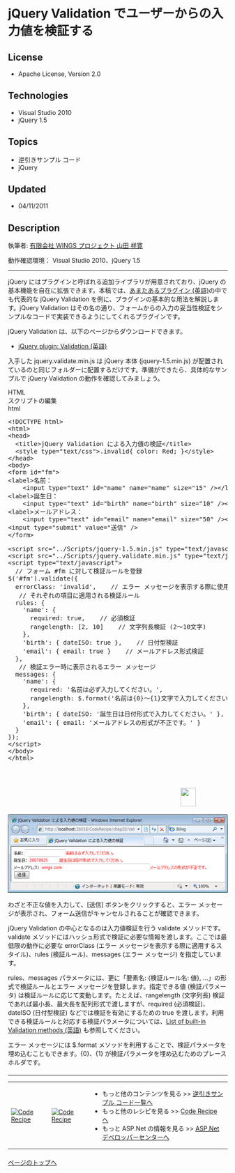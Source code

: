 # jQuery Validation でユーザーからの入力値を検証する
## License
- Apache License, Version 2.0
## Technologies
- Visual Studio 2010
- jQuery 1.5
## Topics
- 逆引きサンプル コード
- jQuery
## Updated
- 04/11/2011
## Description

<div class="endscriptcode">執筆者: <a href="http://msdn.microsoft.com/ja-jp/gg585574#yamada" target="_blank">
有限会社 WINGS プロジェクト 山田 祥寛</a></div>
<p>動作確認環境： Visual Studio 2010、jQuery 1.5</p>
<hr>
<p>jQuery にはプラグインと呼ばれる追加ライブラリが用意されており、jQuery の基本機能を自在に拡張できます。本稿では、<a href="http://plugins.jquery.com/" target="_blank">あまたあるプラグイン (英語)</a>の中でも代表的な jQuery Validation を例に、プラグインの基本的な用法を解説します。jQuery Validation はその名の通り、フォームからの入力の妥当性検&#35388;をシンプルなコードで実装できるようにしてくれるプラグインです。</p>
<p>jQuery Validation は、以下のページからダウンロードできます。</p>
<ul>
<li><a href="http://bassistance.de/jquery-plugins/jquery-plugin-validation/" target="_blank">jQuery plugin: Validation (英語)</a>
</li></ul>
<p>入手した jquery.validate.min.js は jQuery 本体 (jquery-1.5.min.js) が配置されているのと同じフォルダーに配置するだけです。準備ができたら、具体的なサンプルで jQuery Validation の動作を確認してみましょう。</p>
<div class="scriptcode">
<div class="pluginEditHolder" pluginCommand="mceScriptCode">
<div class="title"><span>HTML</span></div>
<div class="pluginEditHolderLink">スクリプトの編集</div>
<span class="hidden">html</span>

<div class="preview">
<pre class="js">&lt;!DOCTYPE&nbsp;html&gt;&nbsp;
&lt;html&gt;&nbsp;
&lt;head&gt;&nbsp;
&nbsp;&nbsp;&lt;title&gt;jQuery&nbsp;Validation&nbsp;による入力値の検&#35388;&lt;/title&gt;&nbsp;
&nbsp;&nbsp;&lt;style&nbsp;type=<span class="js__string">&quot;text/css&quot;</span>&gt;.invalid<span class="js__brace">{</span>&nbsp;color:&nbsp;Red;&nbsp;<span class="js__brace">}</span>&lt;/style&gt;&nbsp;
&lt;/head&gt;&nbsp;
&lt;body&gt;&nbsp;
&lt;form&nbsp;id=<span class="js__string">&quot;fm&quot;</span>&gt;&nbsp;
&lt;label&gt;名前：&nbsp;
&nbsp;&nbsp;&nbsp;&nbsp;&lt;input&nbsp;type=<span class="js__string">&quot;text&quot;</span>&nbsp;id=<span class="js__string">&quot;name&quot;</span>&nbsp;name=<span class="js__string">&quot;name&quot;</span>&nbsp;size=<span class="js__string">&quot;15&quot;</span>&nbsp;<span class="js__reg_exp">/&gt;&lt;/</span>label&gt;&lt;br&nbsp;/&gt;&nbsp;
&lt;label&gt;誕生日：&nbsp;
&nbsp;&nbsp;&nbsp;&nbsp;&lt;input&nbsp;type=<span class="js__string">&quot;text&quot;</span>&nbsp;id=<span class="js__string">&quot;birth&quot;</span>&nbsp;name=<span class="js__string">&quot;birth&quot;</span>&nbsp;size=<span class="js__string">&quot;10&quot;</span>&nbsp;<span class="js__reg_exp">/&gt;&lt;/</span>label&gt;&lt;br&nbsp;/&gt;&nbsp;
&lt;label&gt;メールアドレス：&nbsp;
&nbsp;&nbsp;&nbsp;&nbsp;&lt;input&nbsp;type=<span class="js__string">&quot;text&quot;</span>&nbsp;id=<span class="js__string">&quot;email&quot;</span>&nbsp;name=<span class="js__string">&quot;email&quot;</span>&nbsp;size=<span class="js__string">&quot;50&quot;</span>&nbsp;<span class="js__reg_exp">/&gt;&lt;/</span>label&gt;&lt;br&nbsp;/&gt;&nbsp;
&lt;input&nbsp;type=<span class="js__string">&quot;submit&quot;</span>&nbsp;value=<span class="js__string">&quot;送信&quot;</span>&nbsp;/&gt;&nbsp;
&lt;/form&gt;&nbsp;
&nbsp;
&lt;script&nbsp;src=<span class="js__string">&quot;../Scripts/jquery-1.5.min.js&quot;</span>&nbsp;type=<span class="js__string">&quot;text/javascript&quot;</span>&gt;&lt;/script&gt;&nbsp;
&lt;script&nbsp;src=<span class="js__string">&quot;../Scripts/jquery.validate.min.js&quot;</span>&nbsp;type=<span class="js__string">&quot;text/javascript&quot;</span>&gt;&lt;/script&gt;&nbsp;
&lt;script&nbsp;type=<span class="js__string">&quot;text/javascript&quot;</span>&gt;&nbsp;
&nbsp;&nbsp;<span class="js__sl_comment">//&nbsp;フォーム&nbsp;#fm&nbsp;に対して検&#35388;ルールを登録</span>&nbsp;
$(<span class="js__string">'#fm'</span>).validate(<span class="js__brace">{</span>&nbsp;
&nbsp;&nbsp;errorClass:&nbsp;<span class="js__string">'invalid'</span>,&nbsp;&nbsp;&nbsp;&nbsp;<span class="js__sl_comment">//&nbsp;エラー&nbsp;メッセージを表示する際に使用するスタイル</span>&nbsp;
&nbsp;&nbsp;&nbsp;<span class="js__sl_comment">//&nbsp;それぞれの項目に適用される検&#35388;ルール</span>&nbsp;
&nbsp;&nbsp;rules:&nbsp;<span class="js__brace">{</span>&nbsp;
&nbsp;&nbsp;&nbsp;&nbsp;<span class="js__string">'name'</span>:&nbsp;<span class="js__brace">{</span>&nbsp;
&nbsp;&nbsp;&nbsp;&nbsp;&nbsp;&nbsp;required:&nbsp;true,&nbsp;&nbsp;&nbsp;&nbsp;<span class="js__sl_comment">//&nbsp;必須検&#35388;</span>&nbsp;
&nbsp;&nbsp;&nbsp;&nbsp;&nbsp;&nbsp;rangelength:&nbsp;[<span class="js__num">2</span>,&nbsp;<span class="js__num">10</span>]&nbsp;&nbsp;&nbsp;&nbsp;<span class="js__sl_comment">//&nbsp;文字列長検&#35388;&nbsp;(2～10文字)</span>&nbsp;
&nbsp;&nbsp;&nbsp;&nbsp;<span class="js__brace">}</span>,&nbsp;
&nbsp;&nbsp;&nbsp;&nbsp;<span class="js__string">'birth'</span>:&nbsp;<span class="js__brace">{</span>&nbsp;dateISO:&nbsp;true&nbsp;<span class="js__brace">}</span>,&nbsp;&nbsp;&nbsp;&nbsp;<span class="js__sl_comment">//&nbsp;日付型検&#35388;</span>&nbsp;
&nbsp;&nbsp;&nbsp;&nbsp;<span class="js__string">'email'</span>:&nbsp;<span class="js__brace">{</span>&nbsp;email:&nbsp;true&nbsp;<span class="js__brace">}</span>&nbsp;&nbsp;&nbsp;&nbsp;<span class="js__sl_comment">//&nbsp;メールアドレス形式検&#35388;</span>&nbsp;
&nbsp;&nbsp;<span class="js__brace">}</span>,&nbsp;
&nbsp;&nbsp;&nbsp;<span class="js__sl_comment">//&nbsp;検&#35388;エラー時に表示されるエラー&nbsp;メッセージ</span>&nbsp;
&nbsp;&nbsp;messages:&nbsp;<span class="js__brace">{</span>&nbsp;
&nbsp;&nbsp;&nbsp;&nbsp;<span class="js__string">'name'</span>:&nbsp;<span class="js__brace">{</span>&nbsp;
&nbsp;&nbsp;&nbsp;&nbsp;&nbsp;&nbsp;required:&nbsp;<span class="js__string">'名前は必ず入力してください。'</span>,&nbsp;
&nbsp;&nbsp;&nbsp;&nbsp;&nbsp;&nbsp;rangelength:&nbsp;$.format(<span class="js__string">'名前は{0}～{1}文字で入力してください。'</span>)&nbsp;
&nbsp;&nbsp;&nbsp;&nbsp;<span class="js__brace">}</span>,&nbsp;
&nbsp;&nbsp;&nbsp;&nbsp;<span class="js__string">'birth'</span>:&nbsp;<span class="js__brace">{</span>&nbsp;dateISO:&nbsp;<span class="js__string">'誕生日は日付形式で入力してください。'</span>&nbsp;<span class="js__brace">}</span>,&nbsp;
&nbsp;&nbsp;&nbsp;&nbsp;<span class="js__string">'email'</span>:&nbsp;<span class="js__brace">{</span>&nbsp;email:&nbsp;<span class="js__string">'メールアドレスの形式が不正です。'</span>&nbsp;<span class="js__brace">}</span>&nbsp;
&nbsp;&nbsp;<span class="js__brace">}</span>&nbsp;
<span class="js__brace">}</span>);&nbsp;
&lt;/script&gt;&nbsp;
&lt;/body&gt;&nbsp;
&lt;/html&gt;&nbsp;
&nbsp;
</pre>
</div>
</div>
</div>
<div class="endscriptcode">&nbsp;</div>
<p>&nbsp;　　　　　　　　　　　　　　　　　　　　　　　　　　　　<img src="16294-arrow.gif" alt="" width="35" height="42"></p>
<p><img src="20983-03.jpg" alt="図 1"></p>
<p>わざと不正な値を入力して、[送信] ボタンをクリックすると、エラー メッセージが表示され、フォーム送信がキャンセルされることが確認できます。</p>
<p>jQuery Validation の中心となるのは入力値検&#35388;を行う validate メソッドです。validate メソッドにはハッシュ形式で検&#35388;に必要な情報を渡します。ここでは最低限の動作に必要な errorClass (エラー メッセージを表示する際に適用するスタイル)、rules (検&#35388;ルール)、messages (エラー メッセージ) を指定しています。</p>
<p>rules、messages パラメータには、更に「要素名: {検&#35388;ルール名: 値}, ...」の形式で検&#35388;ルールとエラー メッセージを登録します。指定できる値 (検&#35388;パラメータ) は検&#35388;ルールに応じて変動します。たとえば、rangelength (文字列長) 検&#35388;であれば最小長、最大長を配列形式で渡しますが、required (必須検&#35388;)、dateISO (日付型検&#35388;) などでは検&#35388;を有効にするための true を渡します。利用できる検&#35388;ルールと対応する検&#35388;パラメータについては、<a href="http://docs.jquery.com/Plugins/Validation#List_of_built-in_Validation_methods" target="_blank">List
 of built-in Validation methods (英語)</a> も参照してください。</p>
<p>エラー メッセージには $.format メソッドを利用することで、検&#35388;パラメータを埋め込むこともできます。{0}、{1} が検&#35388;パラメータを埋め込むためのプレースホルダです。</p>
<hr style="clear:both; margin-bottom:8px; margin-top:20px">
<table>
<tbody>
<tr>
<td><a href="http://code.msdn.microsoft.com/ja-jp/"><img title="Code Recipe" src="http://i.msdn.microsoft.com/ff950935.coderecipe_180x70%28ja-jp,MSDN.10%29.jpg" border="0" alt="Code Recipe" width="180" height="70" style="margin-top:3px"></a></td>
<td><a href="http://msdn.microsoft.com/ja-jp/asp.net/" target="_blank"><img title="ASP.Net デベロッパーセンター" src="http://i.msdn.microsoft.com/ff950935.ASP_NET_180x70%28ja-jp,MSDN.10%29.jpg" border="0" alt="Code Recipe" width="180" height="70" style="margin-top:3px"></a></td>
<td>
<ul>
<li>もっと他のコンテンツを見る &gt;&gt; <a href="http://msdn.microsoft.com/ja-jp/ff363212" target="_blank">
逆引きサンプル コード一覧へ</a> </li><li>もっと他のレシピを見る &gt;&gt; <a href="http://code.msdn.microsoft.com/ja-jp/">Code Recipe へ</a>
</li><li>もっと ASP.Net の情報を見る &gt;&gt; <a href="http://msdn.microsoft.com/ja-jp/asp.net" target="_blank">
ASP.Net デベロッパーセンターへ</a> </li></ul>
</td>
</tr>
</tbody>
</table>
<p style="margin-top:20px"><a href="#top"><img src="http://www.microsoft.com/japan/msdn/nodehomes/graphics/top.gif" border="0" alt="">ページのトップへ</a></p>
